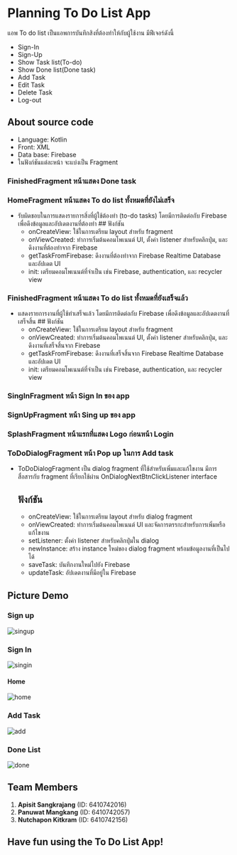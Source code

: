 # Planning To Do List App
  แอพ To do list เป็นแอพการบันทึกสิงที่ต้องทำให้กับผู้ใช้งาน มีฟีเจอร์ดังนี้
  - Sign-In
  - Sign-Up
  - Show Task list(To-do)
  - Show Done list(Done task)
  - Add Task
  - Edit Task
  - Delete Task
  - Log-out

## About source code 
- Language: Kotlin
- Front: XML
- Data base: Firebase
- ในฟังก์ชันแต่ละหน้า จะแบ่งเป็น Fragment

 ### FinishedFragment หน้าแสดง Done task
 
 ### HomeFragment หน้าแสดง To do list ทั้งหมดที่ยังไม่เสร็จ
  -  รับผิดชอบในการแสดงรายการสิ่งที่ผู้ใช้ต้องทำ (to-do tasks) โดยมีการติดต่อกับ Firebase เพื่อดึงข้อมูลและอัปเดตงานที่ต้องทำ
    ## ฟังก์ชัน
      - onCreateView: ใช้ในการเตรียม layout สำหรับ fragment
      - onViewCreated: ทำการเริ่มต้นคอมโพเนนต์ UI, ตั้งค่า listener สำหรับคลิกปุ่ม, และดึงงานที่ต้องทำจาก Firebase
      - getTaskFromFirebase: ดึงงานที่ต้องทำจาก Firebase Realtime Database และอัปเดต UI
      - init: เตรียมคอมโพเนนต์ที่จำเป็น เช่น Firebase, authentication, และ recycler view

### FinishedFragment หน้าแสดง To do list ทั้งหมดที่ยังเสร็จแล้ว
  -  แสดงรายการงานที่ผู้ใช้ทำเสร็จแล้ว โดยมีการติดต่อกับ Firebase เพื่อดึงข้อมูลและอัปเดตงานที่เสร็จสิ้น
    ## ฟังก์ชัน
      - onCreateView: ใช้ในการเตรียม layout สำหรับ fragment
      - onViewCreated: ทำการเริ่มต้นคอมโพเนนต์ UI, ตั้งค่า listener สำหรับคลิกปุ่ม, และดึงงานที่เสร็จสิ้นจาก Firebase
      - getTaskFromFirebase: ดึงงานที่เสร็จสิ้นจาก Firebase Realtime Database และอัปเดต UI
      - init: เตรียมคอมโพเนนต์ที่จำเป็น เช่น Firebase, authentication, และ recycler view

 
 ### SingInFragment หน้า Sign In ของ app 
 
 ### SignUpFragment หน้า Sing up ของ app
 
 ### SplashFragment หน้าแรกที่แสดง Logo ก่อนหน้า Login
 
 ### ToDoDialogFragment หน้า Pop up ในการ Add task
   - ToDoDialogFragment เป็น dialog fragment ที่ใช้สำหรับเพิ่มและแก้ไขงาน มีการสื่อสารกับ fragment ที่เรียกใช้ผ่าน OnDialogNextBtnClickListener interface
     ## ฟังก์ชัน
      - onCreateView: ใช้ในการเตรียม layout สำหรับ dialog fragment
      - onViewCreated: ทำการเริ่มต้นคอมโพเนนต์ UI และจัดการตรรกะสำหรับการเพิ่มหรือแก้ไขงาน
      - setListener: ตั้งค่า listener สำหรับคลิกปุ่มใน dialog
      - newInstance: สร้าง instance ใหม่ของ dialog fragment พร้อมข้อมูลงานที่เป็นไปได้
      - saveTask: บันทึกงานใหม่ไปยัง Firebase
      - updateTask: อัปเดตงานที่มีอยู่ใน Firebase
     
## Picture Demo

### Sign up
![singup](https://github.com/ZzMEGAzZ/KotlinToDoList/assets/88434297/fc5ff7f8-e9f1-4390-835b-ea61fcd44821)
### Sign In
![singin](https://github.com/ZzMEGAzZ/KotlinToDoList/assets/88434297/f6f5f7d2-471b-4ef4-8f62-bc45bde32427)
#### Home
![home](https://github.com/ZzMEGAzZ/KotlinToDoList/assets/88434297/223d82fb-f6d1-4359-8402-cb07053ab8b7)
### Add Task
![add](https://github.com/ZzMEGAzZ/KotlinToDoList/assets/88434297/2612717f-b875-468b-b996-1d54db010cb2)
### Done List
![done](https://github.com/ZzMEGAzZ/KotlinToDoList/assets/88434297/7eff87c6-ee8b-414c-8beb-62082ccf9b11)

## Team Members
1. **Apisit Sangkrajang** (ID: 6410742016)
2. **Panuwat Mangkang** (ID: 6410742057)
3. **Nutchapon Kitkram** (ID: 6410742156)

## Have fun using the To Do List App!
